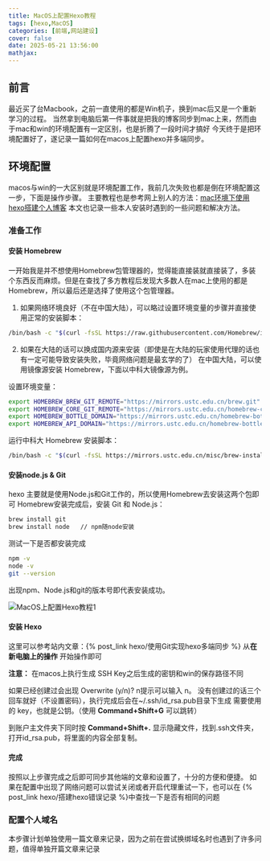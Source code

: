```yaml
---
title: MacOS上配置Hexo教程
tags: [hexo,MacOS]
categories: [前端,网站建设]
cover: false
date: 2025-05-21 13:56:00
mathjax:
---
```


## 前言
最近买了台Macbook，之前一直使用的都是Win机子，换到mac后又是一个重新学习的过程。
当然拿到电脑后第一件事就是把我的博客同步到mac上来，然而由于mac和win的环境配置有一定区别，也是折腾了一段时间才搞好
今天终于是把环境配置好了，遂记录一篇如何在macos上配置hexo并多端同步。

## 环境配置
macos与win的一大区别就是环境配置工作，我前几次失败也都是倒在环境配置这一步，下面是操作步骤。
主要教程也是参考网上别人的方法：[mac环境下使用hexo搭建个人博客](https://blog.l3zc.com/2022/05/mac%E7%8E%AF%E5%A2%83%E4%B8%8B%E4%BD%BF%E7%94%A8hexo%E6%90%AD%E5%BB%BA%E4%B8%AA%E4%BA%BA%E5%8D%9A%E5%AE%A2/)
本文也记录一些本人安装时遇到的一些问题和解决方法。
### 准备工作
#### 安装 Homebrew
一开始我是并不想使用Homebrew包管理器的，觉得能直接装就直接装了，多装个东西反而麻烦。但是在查找了多方教程后发现大多数人在mac上使用的都是Homebrew，所以最后还是选择了使用这个包管理器。

1. 如果网络环境良好（不在中国大陆），可以略过设置环境变量的步骤并直接使用正常的安装脚本：
``` bash
/bin/bash -c "$(curl -fsSL https://raw.githubusercontent.com/Homebrew/install/HEAD/install.sh)"
```

2. 如果在大陆的话可以换成国内源来安装（即使是在大陆的玩家使用代理的话也有一定可能导致安装失败，毕竟网络问题是最玄学的了）
在中国大陆，可以使用镜像源安装 Homebrew，下面以中科大镜像源为例。

设置环境变量：
``` bash
export HOMEBREW_BREW_GIT_REMOTE="https://mirrors.ustc.edu.cn/brew.git"
export HOMEBREW_CORE_GIT_REMOTE="https://mirrors.ustc.edu.cn/homebrew-core.git"
export HOMEBREW_BOTTLE_DOMAIN="https://mirrors.ustc.edu.cn/homebrew-bottles"
export HOMEBREW_API_DOMAIN="https://mirrors.ustc.edu.cn/homebrew-bottles/api"
```
运行中科大 Homebrew 安装脚本：
``` bash
/bin/bash -c "$(curl -fsSL https://mirrors.ustc.edu.cn/misc/brew-install.sh)"
```

#### 安装node.js & Git
hexo 主要就是使用Node.js和Git工作的，所以使用Homebrew去安装这两个包即可
Homebrew安装完成后，安装 Git 和 Node.js：
``` bash
brew install git   
brew install node   // npm随node安装
```

测试一下是否都安装完成
``` bash
npm -v
node -v
git --version
```

出现npm、Node.js和git的版本号即代表安装成功。

![MacOS上配置Hexo教程1](https://cdn.jsdelivr.net/gh/hiyoung3937/img_hiyoung@master/bolg/MacOS上配置Hexo教程1.33893ptvsai0.webp)

#### 安装 Hexo

这里可以参考站内文章：{% post_link hexo/使用Git实现hexo多端同步 %}
从**在新电脑上的操作** 开始操作即可

**注意：**
在macos上执行生成 SSH Key之后生成的密钥和win的保存路径不同

如果已经创建过会出现 Overwrite (y/n)? n提示可以输入 n。
没有创建过的话三个回车就好（不设置密码），执行完成后会在~/.ssh/id_rsa.pub目录下生成 需要使用的 key，也就是公钥。（使用 **Command+Shift+G** 可以跳转）

到账户主文件夹下同时按 **Command+Shift+.** 显示隐藏文件，找到.ssh文件夹，打开id_rsa.pub，将里面的内容全部复制。

#### 完成
按照以上步骤完成之后即可同步其他端的文章和设置了，十分的方便和便捷。
如果在配置中出现了网络问题可以尝试关闭或者开启代理重试一下，也可以在
{% post_link hexo/搭建hexo错误记录 %}中查找一下是否有相同的问题

### 配置个人域名
本步骤计划单独使用一篇文章来记录，因为之前在尝试换绑域名时也遇到了许多问题，值得单独开篇文章来记录
